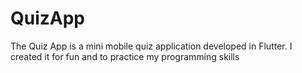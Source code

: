 # QuizApp

The Quiz App is a mini mobile quiz application developed in Flutter. I created it for fun and to practice my programming skills

